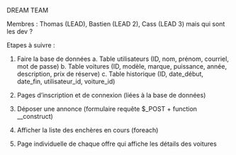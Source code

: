 DREAM TEAM

Membres : Thomas (LEAD), Bastien (LEAD 2), Cass (LEAD 3) mais qui sont les dev ?

Etapes à suivre : 
1.    Faire la base de données
a.    Table utilisateurs (ID, nom, prénom, courriel, mot de passe)
b.    Table voitures (ID, modèle, marque, puissance, année, description, prix de réserve)
c.    Table historique (ID, date_début, date_fin, utilisateur_id, voiture_id)

2.    Pages d’inscription et de connexion (liées à la base de données)
3.    Déposer une annonce (formulaire requête $_POST + function __construct)
4.    Afficher la liste des enchères en cours (foreach)
5.    Page individuelle de chaque offre qui affiche les détails des voitures